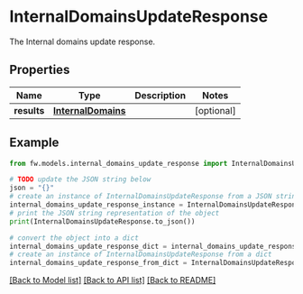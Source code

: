 # InternalDomainsUpdateResponse

The Internal domains update response.

## Properties

Name | Type | Description | Notes
------------ | ------------- | ------------- | -------------
**results** | [**InternalDomains**](InternalDomains.md) |  | [optional] 

## Example

```python
from fw.models.internal_domains_update_response import InternalDomainsUpdateResponse

# TODO update the JSON string below
json = "{}"
# create an instance of InternalDomainsUpdateResponse from a JSON string
internal_domains_update_response_instance = InternalDomainsUpdateResponse.from_json(json)
# print the JSON string representation of the object
print(InternalDomainsUpdateResponse.to_json())

# convert the object into a dict
internal_domains_update_response_dict = internal_domains_update_response_instance.to_dict()
# create an instance of InternalDomainsUpdateResponse from a dict
internal_domains_update_response_from_dict = InternalDomainsUpdateResponse.from_dict(internal_domains_update_response_dict)
```
[[Back to Model list]](../README.md#documentation-for-models) [[Back to API list]](../README.md#documentation-for-api-endpoints) [[Back to README]](../README.md)


